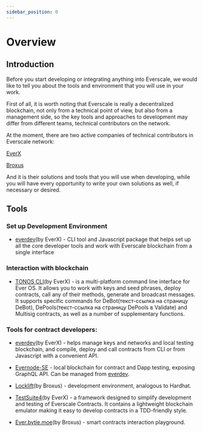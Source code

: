 ```yaml
---
sidebar_position: 0
---
```


# Overview

## Introduction

Before you start developing or integrating anything into Everscale, we would like to tell you about the tools and environment that you will use in your work.

First of all, it is worth noting that Everscale is really a decentralized blockchain, not only from a technical point of view, but also from a management side, so the key tools and approaches to development may differ from different teams, technical contributors on the network.

At the moment, there are two active companies of technical contributors in Everscale network:

[EverX](https://everx.dev/about)

[Broxus](https://broxus.com/)


And it is their solutions and tools that you will use when developing, while you will have every opportunity to write your own solutions as well, if necessary or desired.

## Tools

### Set up Development Environment

- [everdev](https://github.com/tonlabs/everdev)(by EverX) - CLI tool and Javascript package that helps set up all the core developer tools and work with Everscale blockchain from a single interface

### Interaction with blockchain

- [TONOS CLI](tonos-cli.md)(by EverX) - is a multi-platform command line interface for Ever OS. It allows you to work with keys and seed phrases, deploy contracts, call any of their methods, generate and broadcast messages. It supports specific commands for DeBot(текст-ссылка на страницу DeBot), DePools(текст-ссылка на страницу DePools в Validate) and Multisig contracts, as well as a number of supplementary functions.

### Tools for contract developers:

- [everdev](https://github.com/tonlabs/everdev)(by EverX) - helps manage keys and networks and local testing blockchain, and compile, deploy and call contracts from CLI or from Javascript with a convenient API. 

- [Evernode-SE](https://github.com/tonlabs/evernode-se) - local blockchain for contract and Dapp testing, exposing GraphQL API. Can be managed from [everdev](https://github.com/tonlabs/everdev).

- [Locklift](locklift.md)(by Broxus) - development environment, analogous to Hardhat.

- [TestSuite4](everdev/command-line-interface/testsuite4.md)(by EverX) - a framework designed to simplify development and testing of Everscale Contracts. It contains a lightweight blockchain emulator making it easy to develop contracts in a TDD-friendly style.

- [Ever.bytie.moe](ever-bytie.md)(by Broxus) - smart contracts interaction playground.
